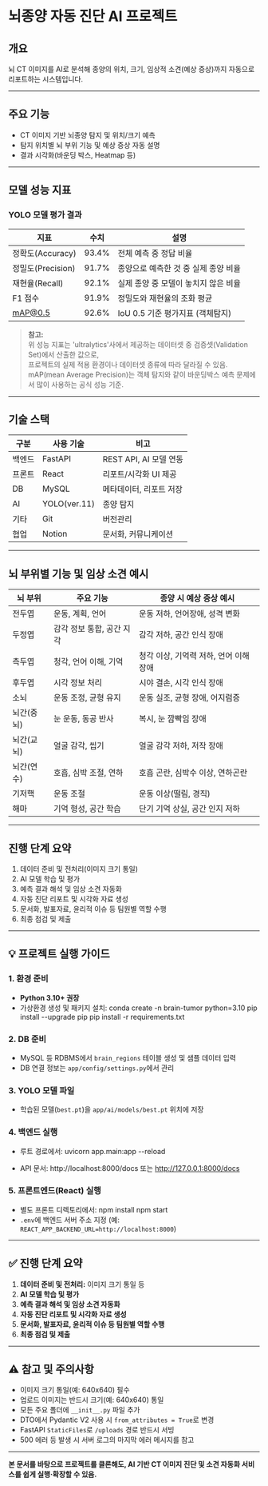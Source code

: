 # 뇌종양 자동 진단 AI 프로젝트

## 개요

뇌 CT 이미지를 AI로 분석해 종양의 위치, 크기, 임상적 소견(예상 증상)까지 자동으로 리포트하는 시스템입니다.

---

## 주요 기능

- CT 이미지 기반 뇌종양 탐지 및 위치/크기 예측
- 탐지 위치별 뇌 부위 기능 및 예상 증상 자동 설명
- 결과 시각화(바운딩 박스, Heatmap 등)

---

## 모델 성능 지표

### YOLO 모델 평가 결과

| 지표                | 수치      | 설명                                |
|---------------------|-----------|-------------------------------------|
| 정확도(Accuracy)    | 93.4%     | 전체 예측 중 정답 비율              |
| 정밀도(Precision)   | 91.7%     | 종양으로 예측한 것 중 실제 종양 비율 |
| 재현율(Recall)      | 92.1%     | 실제 종양 중 모델이 놓치지 않은 비율 |
| F1 점수             | 91.9%     | 정밀도와 재현율의 조화 평균         |
| mAP@0.5             | 92.6%     | IoU 0.5 기준 평가지표 (객체탐지)    |

> **참고:**  
> 위 성능 지표는 'ultralytics'사에서 제공하는 데이터셋 중 검증셋(Validation Set)에서 산출한 값으로,  
> 프로젝트의 실제 적용 환경이나 데이터셋 종류에 따라 달라질 수 있음.  
> mAP(mean Average Precision)는 객체 탐지와 같이 바운딩박스 예측 문제에서 많이 사용하는 공식 성능 기준.  

---

## 기술 스택

| 구분     | 사용 기술                   | 비고                        |
|----------|----------------------------|-----------------------------|
| 백엔드   | FastAPI                    | REST API, AI 모델 연동      |
| 프론트   | React                      | 리포트/시각화 UI 제공          |
| DB       | MySQL       | 메타데이터, 리포트 저장     |
| AI       | YOLO(ver.11)         | 종양 탐지                   |
| 기타     | Git         | 버전관리 |
| 협업     | Notion            | 문서화, 커뮤니케이션         |

---

## 뇌 부위별 기능 및 임상 소견 예시

| 뇌 부위      | 주요 기능                  | 종양 시 예상 증상 예시                |
|--------------|---------------------------|---------------------------------------|
| 전두엽       | 운동, 계획, 언어           | 운동 저하, 언어장애, 성격 변화        |
| 두정엽       | 감각 정보 통합, 공간 지각   | 감각 저하, 공간 인식 장애             |
| 측두엽       | 청각, 언어 이해, 기억       | 청각 이상, 기억력 저하, 언어 이해 장애 |
| 후두엽       | 시각 정보 처리             | 시야 결손, 시각 인식 장애             |
| 소뇌         | 운동 조정, 균형 유지       | 운동 실조, 균형 장애, 어지럼증        |
| 뇌간(중뇌)   | 눈 운동, 동공 반사         | 복시, 눈 깜빡임 장애                  |
| 뇌간(교뇌)   | 얼굴 감각, 씹기            | 얼굴 감각 저하, 저작 장애             |
| 뇌간(연수)   | 호흡, 심박 조절, 연하       | 호흡 곤란, 심박수 이상, 연하곤란       |
| 기저핵       | 운동 조절                  | 운동 이상(떨림, 경직)                 |
| 해마         | 기억 형성, 공간 학습        | 단기 기억 상실, 공간 인지 저하         |

---

## 진행 단계 요약

1. 데이터 준비 및 전처리(이미지 크기 통일)
2. AI 모델 학습 및 평가
3. 예측 결과 해석 및 임상 소견 자동화
4. 자동 진단 리포트 및 시각화 자료 생성
5. 문서화, 발표자료, 윤리적 이슈 등 팀원별 역할 수행
6. 최종 점검 및 제출

---

## 💡 프로젝트 실행 가이드

### 1. 환경 준비

- **Python 3.10+ 권장**
- 가상환경 생성 및 패키지 설치:
conda create -n brain-tumor python=3.10
pip install --upgrade pip
pip install -r requirements.txt


### 2. DB 준비

- MySQL 등 RDBMS에서 `brain_regions` 테이블 생성 및 샘플 데이터 입력
- DB 연결 정보는 `app/config/settings.py`에서 관리

### 3. YOLO 모델 파일

- 학습된 모델(`best.pt`)을 `app/ai/models/best.pt` 위치에 저장

### 4. 백엔드 실행

- 루트 경로에서:
uvicorn app.main:app --reload

- API 문서: http://localhost:8000/docs 또는 http://127.0.0.1:8000/docs

### 5. 프론트엔드(React) 실행

- 별도 프론트 디렉토리에서:
npm install
npm start
- `.env`에 백엔드 서버 주소 지정 (예: `REACT_APP_BACKEND_URL=http://localhost:8000`)

---

## ✅ 진행 단계 요약

1. **데이터 준비 및 전처리:** 이미지 크기 통일 등
2. **AI 모델 학습 및 평가**
3. **예측 결과 해석 및 임상 소견 자동화**
4. **자동 진단 리포트 및 시각화 자료 생성**
5. **문서화, 발표자료, 윤리적 이슈 등 팀원별 역할 수행**
6. **최종 점검 및 제출**

---

## ⚠️ 참고 및 주의사항

- 이미지 크기 통일(예: 640x640) 필수
- 업로드 이미지는 반드시 크기(예: 640x640) 통일
- 모든 주요 폴더에 `__init__.py` 파일 추가
- DTO에서 Pydantic V2 사용 시 `from_attributes = True`로 변경
- FastAPI `StaticFiles`로 `/uploads` 경로 반드시 서빙
- 500 에러 등 발생 시 서버 로그의 마지막 에러 메시지를 참고

---

**본 문서를 바탕으로 프로젝트를 클론해도, AI 기반 CT 이미지 진단 및 소견 자동화 서비스를 쉽게 실행·확장할 수 있음.**
